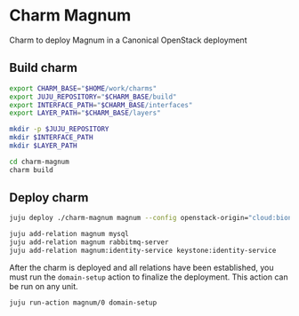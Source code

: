 # Charm Magnum


Charm to deploy Magnum in a Canonical OpenStack deployment


## Build charm

```bash
export CHARM_BASE="$HOME/work/charms"
export JUJU_REPOSITORY="$CHARM_BASE/build"
export INTERFACE_PATH="$CHARM_BASE/interfaces"
export LAYER_PATH="$CHARM_BASE/layers"

mkdir -p $JUJU_REPOSITORY
mkdir $INTERFACE_PATH
mkdir $LAYER_PATH

cd charm-magnum
charm build
```


## Deploy charm

```bash
juju deploy ./charm-magnum magnum --config openstack-origin="cloud:bionic-train"

juju add-relation magnum mysql
juju add-relation magnum rabbitmq-server
juju add-relation magnum:identity-service keystone:identity-service
```

After the charm is deployed and all relations have been established, you must run the ```domain-setup``` action to finalize the deployment. This action can be run on any unit.

```bash
juju run-action magnum/0 domain-setup
```

